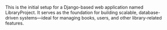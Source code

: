 
This is the initial setup for a Django-based web application named LibraryProject. It serves as the foundation for building scalable, database-driven systems—ideal for managing books, users, and other library-related features.
